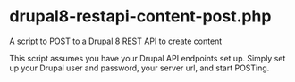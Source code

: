 # drupal8-restapi-content-post.php

A script to POST to a Drupal 8 REST API to create content

This script assumes you have your Drupal API endpoints set up. Simply set up your Drupal user and password, your server url, and start POSTing.
